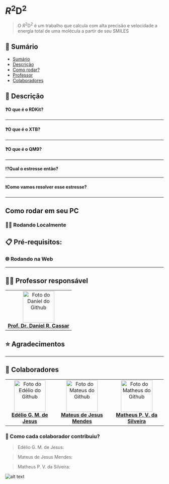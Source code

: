 # $R^2\text{D}^2$
> O $R^2\text{D}^2$ é um trabalho que calcula com alta precisão e velocidade a energia total de uma molécula a partir de seu SMILES

<!------------------------------------>

## 🔎 Sumário

- [Sumário](#🔎-sumário)
- [Descrição](#-descrição)
- [Como rodar?](#como-rodar-em-seu-pc)
- [Professor](#-professor-responsável)
- [Colaboradores](#-colaboradores)

<!------------------------------------>

## 📝 Descrição
#### ❓O que é o RDKit?
------
#### ❓O que é o XTB?
----
#### ❓O que é o QM9?
---------------------
#### ⁉️Qual o estresse então?

-------------

#### ❗Como vamos resolver esse estresse?

-----------------

## Como rodar em seu PC
### 👨‍💻 Rodando Localmente
📋 Pré-requisitos:
--------------------

### 🌐 Rodando na Web
------------

## 👨‍🏫 Professor responsável

<table>
  <tr>
    <td align="center">
      <a href="#" title="Prof. Daniel R. Cassar">
        <img src="https://avatars.githubusercontent.com/u/9871905?v=4" width="100px;" alt="Foto do Daniel do Github"/><br>
          <a href="https://github.com/drcassar"><b>Prof. Dr. Daniel R. Cassar<b></a>
      </a>
    </td>
  </tr>
</table>

## ⭐ Agradecimentos

--------------

## 🤝 Colaboradores

<table>
  <tr>
    <td align="center">
      <a href="#" title="Edélio G. M. de Jesus">
        <img src="https://avatars.githubusercontent.com/u/208799633?v=4" width="100px;" alt="Foto do Edélio do Github"/><br>
          <a href="https://github.com/EdelioGabriel"><b>Edélio G. M. de Jesus<b></a>
      </a>
    </td>
    <td align="center">
      <a href="#" title="Mateus de Jesus Mendes">
        <img src="https://avatars.githubusercontent.com/u/210257411?v=4" width="100px;" alt="Foto do Mateus do Github"/><br>
          <a href="https://github.com/mateusjmd"><b>Mateus de Jesus Mendes<b></a>
      </a>
    </td>
    <td align="center">
      <a href="#" title="Matheus P. V. da Silveira">
        <img src="https://avatars.githubusercontent.com/u/192454172?v=4" width="100px;" alt="Foto do Matheus do Github"/><br>
          <a href="https://github.com/Velky2"><b>Matheus P. V. da Silveira<b></a>
      </a>
    </td>
  </tr>
</table>

### 💪 Como cada colaborador contribuiu?

> Edélio G. M. de Jesus:

> Mateus de Jesus Mendes:

> Matheus P. V. da Silveira:





![alt text](https://ilum.cnpem.br/wp-content/uploads/2023/01/Ilum_800px-1536x287.png "Logo da Ilum completa")

<!------------------------------------>
